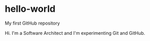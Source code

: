 # hello-world
My first GitHub repository

Hi. I'm a Software Architect and I'm experimenting Git and GitHub.

